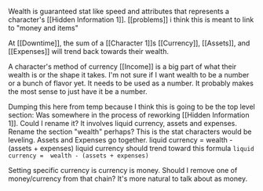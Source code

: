 Wealth is guaranteed stat like speed and attributes that represents a character's [[Hidden Information 1]].  [[problems]] i think this is meant to link to "money and items"

At [[Downtime]], the sum of a [[Character 1]]s [[Currency]], [[Assets]], and [[Expenses]] will trend back towards their wealth. 

A character's method of currency [[Income]] is a big part of what their wealth is or the shape it takes. I'm not sure if I want wealth to be a number or a bunch of flavor yet. It needs to be used as a number. It probably makes the most sense to just have it be a number.



Dumping this here from temp because I think this is going to be the top level section:
Was somewhere in the process of reworking [[Hidden Information 1]]. Could I rename it? It involves liquid currency, assets and expenses. Rename the section "wealth" perhaps? This is the stat characters would be leveling.
Assets and Expenses go together.
liquid currency =  wealth - (assets + expenses)
liquid currency should trend toward this formula 
`liquid currency =  wealth - (assets + expenses)`

Setting specific currency is currency is money. Should I remove one of money/currency from that chain? It's more natural to talk about as money.